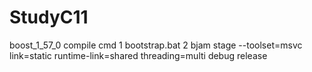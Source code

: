 # StudyC11

boost_1_57_0 compile cmd
1 bootstrap.bat
2 bjam stage --toolset=msvc link=static runtime-link=shared threading=multi debug release
